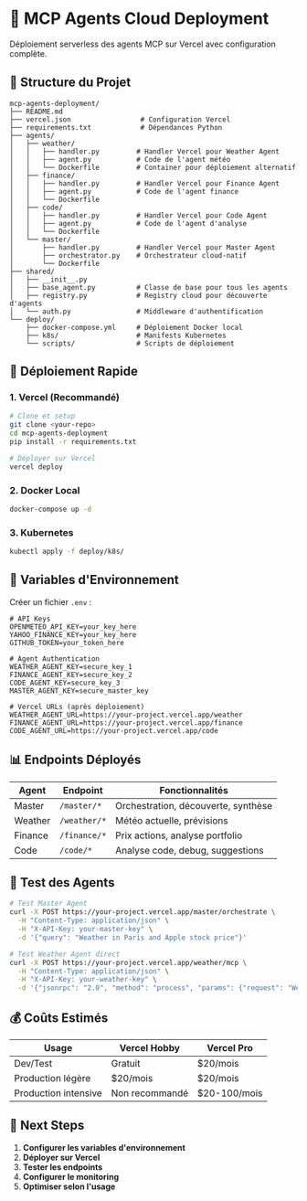 # 🚀 MCP Agents Cloud Deployment

Déploiement serverless des agents MCP sur Vercel avec configuration complète.

## 📁 Structure du Projet

```
mcp-agents-deployment/
├── README.md
├── vercel.json                 # Configuration Vercel
├── requirements.txt            # Dépendances Python
├── agents/
│   ├── weather/
│   │   ├── handler.py         # Handler Vercel pour Weather Agent
│   │   ├── agent.py           # Code de l'agent météo
│   │   └── Dockerfile         # Container pour déploiement alternatif
│   ├── finance/
│   │   ├── handler.py         # Handler Vercel pour Finance Agent
│   │   ├── agent.py           # Code de l'agent finance
│   │   └── Dockerfile
│   ├── code/
│   │   ├── handler.py         # Handler Vercel pour Code Agent
│   │   ├── agent.py           # Code de l'agent d'analyse
│   │   └── Dockerfile
│   └── master/
│       ├── handler.py         # Handler Vercel pour Master Agent
│       ├── orchestrator.py    # Orchestrateur cloud-natif
│       └── Dockerfile
├── shared/
│   ├── __init__.py
│   ├── base_agent.py          # Classe de base pour tous les agents
│   ├── registry.py            # Registry cloud pour découverte d'agents
│   └── auth.py                # Middleware d'authentification
└── deploy/
    ├── docker-compose.yml     # Déploiement Docker local
    ├── k8s/                   # Manifests Kubernetes
    └── scripts/               # Scripts de déploiement
```

## 🎯 Déploiement Rapide

### 1. Vercel (Recommandé)
```bash
# Clone et setup
git clone <your-repo>
cd mcp-agents-deployment
pip install -r requirements.txt

# Déployer sur Vercel
vercel deploy
```

### 2. Docker Local
```bash
docker-compose up -d
```

### 3. Kubernetes
```bash
kubectl apply -f deploy/k8s/
```

## 🔐 Variables d'Environnement

Créer un fichier `.env` :
```env
# API Keys
OPENMETEO_API_KEY=your_key_here
YAHOO_FINANCE_KEY=your_key_here
GITHUB_TOKEN=your_token_here

# Agent Authentication
WEATHER_AGENT_KEY=secure_key_1
FINANCE_AGENT_KEY=secure_key_2
CODE_AGENT_KEY=secure_key_3
MASTER_AGENT_KEY=secure_master_key

# Vercel URLs (après déploiement)
WEATHER_AGENT_URL=https://your-project.vercel.app/weather
FINANCE_AGENT_URL=https://your-project.vercel.app/finance
CODE_AGENT_URL=https://your-project.vercel.app/code
```

## 📊 Endpoints Déployés

| Agent | Endpoint | Fonctionnalités |
|-------|----------|-----------------|
| Master | `/master/*` | Orchestration, découverte, synthèse |
| Weather | `/weather/*` | Météo actuelle, prévisions |
| Finance | `/finance/*` | Prix actions, analyse portfolio |
| Code | `/code/*` | Analyse code, debug, suggestions |

## 🔧 Test des Agents

```bash
# Test Master Agent
curl -X POST https://your-project.vercel.app/master/orchestrate \
  -H "Content-Type: application/json" \
  -H "X-API-Key: your-master-key" \
  -d '{"query": "Weather in Paris and Apple stock price"}'

# Test Weather Agent direct
curl -X POST https://your-project.vercel.app/weather/mcp \
  -H "Content-Type: application/json" \
  -H "X-API-Key: your-weather-key" \
  -d '{"jsonrpc": "2.0", "method": "process", "params": {"request": "Weather in Paris"}, "id": 1}'
```

## 💰 Coûts Estimés

| Usage | Vercel Hobby | Vercel Pro |
|-------|--------------|------------|
| Dev/Test | Gratuit | $20/mois |
| Production légère | $20/mois | $20/mois |
| Production intensive | Non recommandé | $20-100/mois |

## 🚀 Next Steps

1. **Configurer les variables d'environnement**
2. **Déployer sur Vercel** 
3. **Tester les endpoints**
4. **Configurer le monitoring**
5. **Optimiser selon l'usage**